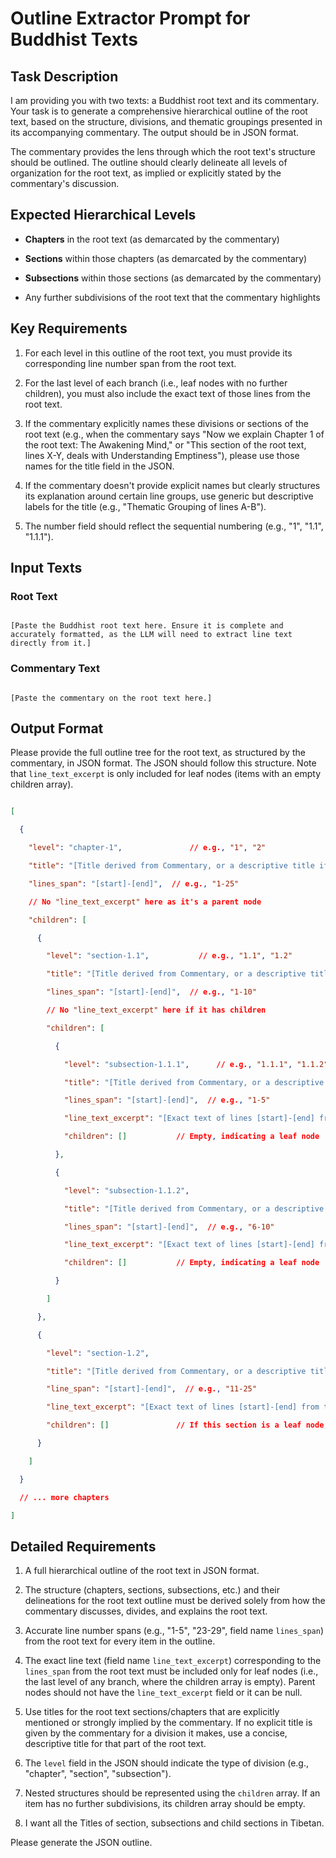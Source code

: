 # Outline Extractor Prompt for Buddhist Texts



## Task Description



I am providing you with two texts: a Buddhist root text and its commentary. Your task is to generate a comprehensive hierarchical outline of the root text, based on the structure, divisions, and thematic groupings presented in its accompanying commentary. The output should be in JSON format.



The commentary provides the lens through which the root text's structure should be outlined. The outline should clearly delineate all levels of organization for the root text, as implied or explicitly stated by the commentary's discussion.



## Expected Hierarchical Levels



- **Chapters** in the root text (as demarcated by the commentary)

- **Sections** within those chapters (as demarcated by the commentary)

- **Subsections** within those sections (as demarcated by the commentary)

- Any further subdivisions of the root text that the commentary highlights



## Key Requirements



1. For each level in this outline of the root text, you must provide its corresponding line number span from the root text.



2. For the last level of each branch (i.e., leaf nodes with no further children), you must also include the exact text of those lines from the root text.



3. If the commentary explicitly names these divisions or sections of the root text (e.g., when the commentary says "Now we explain Chapter 1 of the root text: The Awakening Mind," or "This section of the root text, lines X-Y, deals with Understanding Emptiness"), please use those names for the title field in the JSON.



4. If the commentary doesn't provide explicit names but clearly structures its explanation around certain line groups, use generic but descriptive labels for the title (e.g., "Thematic Grouping of lines A-B").



5. The number field should reflect the sequential numbering (e.g., "1", "1.1", "1.1.1").



## Input Texts



### Root Text



```

[Paste the Buddhist root text here. Ensure it is complete and accurately formatted, as the LLM will need to extract line text directly from it.]

```



### Commentary Text



```

[Paste the commentary on the root text here.]

```



## Output Format



Please provide the full outline tree for the root text, as structured by the commentary, in JSON format. The JSON should follow this structure. Note that `line_text_excerpt` is only included for leaf nodes (items with an empty children array).



```json

[

  {

    "level": "chapter-1",               // e.g., "1", "2"

    "title": "[Title derived from Commentary, or a descriptive title if none in Commentary]",

    "lines_span": "[start]-[end]",  // e.g., "1-25"

    // No "line_text_excerpt" here as it's a parent node

    "children": [

      {

        "level": "section-1.1",           // e.g., "1.1", "1.2"

        "title": "[Title derived from Commentary, or a descriptive title if none in Commentary]",

        "lines_span": "[start]-[end]",  // e.g., "1-10"

        // No "line_text_excerpt" here if it has children

        "children": [

          {

            "level": "subsection-1.1.1",      // e.g., "1.1.1", "1.1.2"

            "title": "[Title derived from Commentary, or a descriptive title if none in Commentary]",

            "lines_span": "[start]-[end]",  // e.g., "1-5"

            "line_text_excerpt": "[Exact text of lines [start]-[end] from the Root Text, as this is a leaf node]",  // Included for leaf nodes

            "children": []           // Empty, indicating a leaf node

          },

          {

            "level": "subsection-1.1.2",

            "title": "[Title derived from Commentary, or a descriptive title if none in Commentary]",

            "lines_span": "[start]-[end]",  // e.g., "6-10"

            "line_text_excerpt": "[Exact text of lines [start]-[end] from the Root Text, as this is a leaf node]",  // Included for leaf nodes

            "children": []           // Empty, indicating a leaf node

          }

        ]

      },

      {

        "level": "section-1.2",

        "title": "[Title derived from Commentary, or a descriptive title if none in Commentary]",

        "line_span": "[start]-[end]",  // e.g., "11-25"

        "line_text_excerpt": "[Exact text of lines [start]-[end] from the Root Text, if this section has NO children and is a leaf node]",  // Example if this section were a leaf

        "children": []               // If this section is a leaf node, otherwise it would have children.

      }

    ]

  }

  // ... more chapters

]

```



## Detailed Requirements



1. A full hierarchical outline of the root text in JSON format.



2. The structure (chapters, sections, subsections, etc.) and their delineations for the root text outline must be derived solely from how the commentary discusses, divides, and explains the root text.



3. Accurate line number spans (e.g., "1-5", "23-29", field name `lines_span`) from the root text for every item in the outline.



4. The exact line text (field name `line_text_excerpt`) corresponding to the `lines_span` from the root text must be included only for leaf nodes (i.e., the last level of any branch, where the children array is empty). Parent nodes should not have the `line_text_excerpt` field or it can be null.



5. Use titles for the root text sections/chapters that are explicitly mentioned or strongly implied by the commentary. If no explicit title is given by the commentary for a division it makes, use a concise, descriptive title for that part of the root text.



6. The `level` field in the JSON should indicate the type of division (e.g., "chapter", "section", "subsection").





7. Nested structures should be represented using the `children` array. If an item has no further subdivisions, its children array should be empty.



8. I want all the Titles of section, subsections and child sections in Tibetan.



Please generate the JSON outline.

